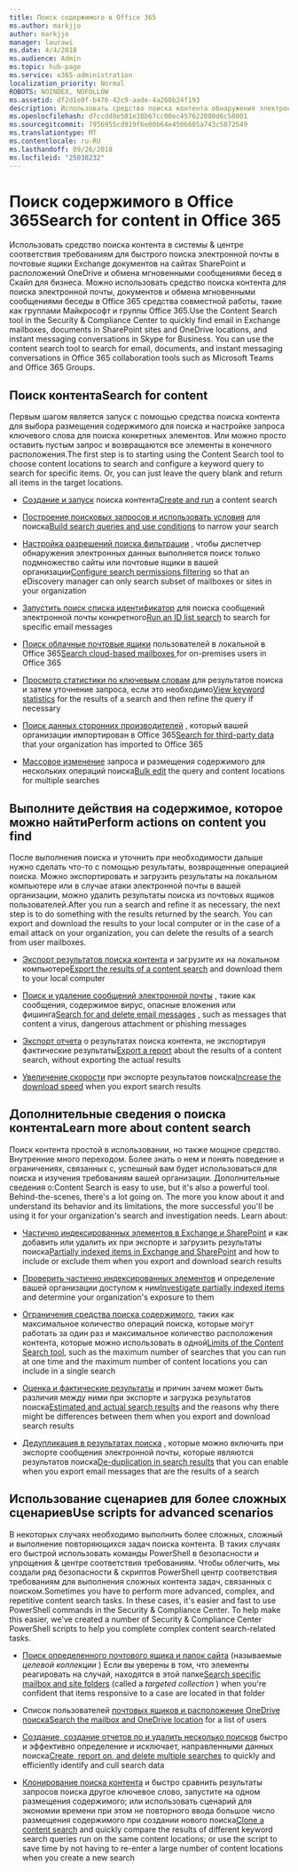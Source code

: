 ```yaml
---
title: Поиск содержимого в Office 365
ms.author: markjjo
author: markjjo
manager: laurawi
ms.date: 4/4/2018
ms.audience: Admin
ms.topic: hub-page
ms.service: o365-administration
localization_priority: Normal
ROBOTS: NOINDEX, NOFOLLOW
ms.assetid: df2d1e0f-b476-42c9-aade-4a260b24f193
description: Использовать средство поиска контента обнаружения электронных данных в Office 365 безопасность &amp; центре соответствия требованиям для быстрого поиска электронной почты в почтовые ящики Exchange документов на сайтах SharePoint и расположений OneDrive и обмена мгновенными сообщениями бесед в Скайп для бизнеса.
ms.openlocfilehash: d7ccdd8e501e38b67cc00ec457622080d6c58001
ms.sourcegitcommit: 7956955cd919f6e00b64e4506605a743c5872549
ms.translationtype: MT
ms.contentlocale: ru-RU
ms.lasthandoff: 09/26/2018
ms.locfileid: "25038232"
---
```

# <a name="search-for-content-in-office-365"></a><span data-ttu-id="d39ea-103">Поиск содержимого в Office 365</span><span class="sxs-lookup"><span data-stu-id="d39ea-103">Search for content in Office 365</span></span>

<span data-ttu-id="d39ea-p101">Использовать средство поиска контента в системы &amp; центре соответствия требованиям для быстрого поиска электронной почты в почтовые ящики Exchange документов на сайтах SharePoint и расположений OneDrive и обмена мгновенными сообщениями бесед в Скайп для бизнеса. Можно использовать средство поиска контента для поиска электронной почты, документов и обмена мгновенными сообщениями беседы в Office 365 средства совместной работы, такие как группами Майкрософт и группы Office 365.</span><span class="sxs-lookup"><span data-stu-id="d39ea-p101">Use the Content Search tool in the Security &amp; Compliance Center to quickly find email in Exchange mailboxes, documents in SharePoint sites and OneDrive locations, and instant messaging conversations in Skype for Business. You can use the content search tool to search for email, documents, and instant messaging conversations in Office 365 collaboration tools such as Microsoft Teams and Office 365 Groups.</span></span>
  
## <a name="search-for-content"></a><span data-ttu-id="d39ea-106">Поиск контента</span><span class="sxs-lookup"><span data-stu-id="d39ea-106">Search for content</span></span>

<span data-ttu-id="d39ea-p102">Первым шагом является запуск с помощью средства поиска контента для выбора размещения содержимого для поиска и настройке запроса ключевого слова для поиска конкретных элементов. Или можно просто оставить пустым запрос и возвращаются все элементы в конечного расположения.</span><span class="sxs-lookup"><span data-stu-id="d39ea-p102">The first step is to starting using the Content Search tool to choose content locations to search and configure a keyword query to search for specific items. Or, you can just leave the query blank and return all items in the target locations.</span></span>
  
- <span data-ttu-id="d39ea-109">[Создание и запуск](content-search.md) поиска контента</span><span class="sxs-lookup"><span data-stu-id="d39ea-109">[Create and run](content-search.md) a content search</span></span> 
    
- <span data-ttu-id="d39ea-110">[Построение поисковых запросов и использовать условия](keyword-queries-and-search-conditions.md) для поиска</span><span class="sxs-lookup"><span data-stu-id="d39ea-110">[Build search queries and use conditions](keyword-queries-and-search-conditions.md) to narrow your search</span></span> 
    
- <span data-ttu-id="d39ea-111">[Настройка разрешений поиска фильтрации](permissions-filtering-for-content-search.md) , чтобы диспетчер обнаружения электронных данных выполняется поиск только подмножество сайты или почтовые ящики в вашей организации</span><span class="sxs-lookup"><span data-stu-id="d39ea-111">[Configure search permissions filtering](permissions-filtering-for-content-search.md) so that an eDiscovery manager can only search subset of mailboxes or sites in your organization</span></span> 
    
- <span data-ttu-id="d39ea-112">[Запустить поиск списка идентификатор](csv-file-for-an-id-list-content-search.md) для поиска сообщений электронной почты конкретного</span><span class="sxs-lookup"><span data-stu-id="d39ea-112">[Run an ID list search](csv-file-for-an-id-list-content-search.md) to search for specific email messages</span></span> 
    
- <span data-ttu-id="d39ea-113">[Поиск облачные почтовые ящики](search-cloud-based-mailboxes-for-on-premises-users.md) пользователей в локальной в Office 365</span><span class="sxs-lookup"><span data-stu-id="d39ea-113">[Search cloud-based mailboxes ](search-cloud-based-mailboxes-for-on-premises-users.md) for on-premises users in Office 365</span></span>

- <span data-ttu-id="d39ea-114">[Просмотр статистики по ключевым словам](view-keyword-statistics-for-content-search.md) для результатов поиска и затем уточнение запроса, если это необходимо</span><span class="sxs-lookup"><span data-stu-id="d39ea-114">[View keyword statistics](view-keyword-statistics-for-content-search.md) for the results of a search and then refine the query if necessary</span></span> 
    
- <span data-ttu-id="d39ea-115">[Поиск данных сторонних производителей](use-content-search-to-search-third-party-data-that-was-imported.md) , который вашей организации импортирован в Office 365</span><span class="sxs-lookup"><span data-stu-id="d39ea-115">[Search for third-party data](use-content-search-to-search-third-party-data-that-was-imported.md) that your organization has imported to Office 365</span></span> 
    
- <span data-ttu-id="d39ea-116">[Массовое изменение](bulk-edit-content-searches.md) запроса и размещения содержимого для нескольких операций поиска</span><span class="sxs-lookup"><span data-stu-id="d39ea-116">[Bulk edit](bulk-edit-content-searches.md) the query and content locations for multiple searches</span></span> 
    
## <a name="perform-actions-on-content-you-find"></a><span data-ttu-id="d39ea-117">Выполните действия на содержимое, которое можно найти</span><span class="sxs-lookup"><span data-stu-id="d39ea-117">Perform actions on content you find</span></span>

<span data-ttu-id="d39ea-p103">После выполнения поиска и уточнить при необходимости дальше нужно сделать что-то с помощью результаты, возвращенные операцией поиска. Можно экспортировать и загрузить результаты на локальном компьютере или в случае атаки электронной почты в вашей организации, можно удалить результаты поиска из почтовых ящиков пользователей.</span><span class="sxs-lookup"><span data-stu-id="d39ea-p103">After you run a search and refine it as necessary, the next step is to do something with the results returned by the search. You can export and download the results to your local computer or in the case of a email attack on your organization, you can delete the results of a search from user mailboxes.</span></span>
  
- <span data-ttu-id="d39ea-120">[Экспорт результатов поиска контента](export-search-results.md) и загрузите их на локальном компьютере</span><span class="sxs-lookup"><span data-stu-id="d39ea-120">[Export the results of a content search](export-search-results.md) and download them to your local computer</span></span> 
    
- <span data-ttu-id="d39ea-121">[Поиск и удаление сообщений электронной почты](search-for-and-delete-messages-in-your-organization.md) , такие как сообщения, содержимое вирус, опасные вложения или фишинга</span><span class="sxs-lookup"><span data-stu-id="d39ea-121">[Search for and delete email messages](search-for-and-delete-messages-in-your-organization.md) , such as messages that content a virus, dangerous attachment or phishing messages</span></span> 
    
- <span data-ttu-id="d39ea-122">[Экспорт отчета](export-a-content-search-report.md) о результатах поиска контента, не экспортируя фактические результаты</span><span class="sxs-lookup"><span data-stu-id="d39ea-122">[Export a report](export-a-content-search-report.md) about the results of a content search, without exporting the actual results</span></span> 
    
- <span data-ttu-id="d39ea-123">[Увеличение скорости](increase-download-speeds-when-exporting-ediscovery-results.md) при экспорте результатов поиска</span><span class="sxs-lookup"><span data-stu-id="d39ea-123">[Increase the download speed](increase-download-speeds-when-exporting-ediscovery-results.md) when you export search results</span></span> 
    
## <a name="learn-more-about-content-search"></a><span data-ttu-id="d39ea-124">Дополнительные сведения о поиска контента</span><span class="sxs-lookup"><span data-stu-id="d39ea-124">Learn more about content search</span></span>

<span data-ttu-id="d39ea-p104">Поиск контента простой в использовании, но также мощное средство. Внутренние много переходом. Более знать о нем и понять поведение и ограничениях, связанных с, успешный вам будет использоваться для поиска и изучения требованиям вашей организации. Дополнительные сведения о:</span><span class="sxs-lookup"><span data-stu-id="d39ea-p104">Content Search is easy to use, but it's also a powerful tool. Behind-the-scenes, there's a lot going on. The more you know about it and understand its behavior and its limitations, the more successful you'll be using it for your organization's search and investigation needs. Learn about:</span></span>
  
- <span data-ttu-id="d39ea-129">[Частично индексированных элементов в Exchange и SharePoint](partially-indexed-items-in-content-search.md) и как добавить или удалить их при экспорте и загрузить результаты поиска</span><span class="sxs-lookup"><span data-stu-id="d39ea-129">[Partially indexed items in Exchange and SharePoint](partially-indexed-items-in-content-search.md) and how to include or exclude them when you export and download search results</span></span> 
    
- <span data-ttu-id="d39ea-130">[Проверить частично индексированных элементов](investigating-partially-indexed-items-in-ediscovery.md) и определение вашей организации доступом к ним</span><span class="sxs-lookup"><span data-stu-id="d39ea-130">[Investigate partially indexed items](investigating-partially-indexed-items-in-ediscovery.md) and determine your organization's exposure to them</span></span> 
    
- <span data-ttu-id="d39ea-131">[Ограничения средства поиска содержимого](limits-for-content-search.md), таких как максимальное количество операций поиска, которые могут работать за один раз и максимальное количество расположения контента, которые можно использовать в одной</span><span class="sxs-lookup"><span data-stu-id="d39ea-131">[Limits of the Content Search tool](limits-for-content-search.md), such as the maximum number of searches that you can run at one time and the maximum number of content locations you can include in a single search</span></span> 
    
- <span data-ttu-id="d39ea-132">[Оценка и фактические результаты](differences-between-estimated-and-actual-ediscovery-search-results.md) и причин зачем может быть различия между ними при экспорте и загрузка результатов поиска</span><span class="sxs-lookup"><span data-stu-id="d39ea-132">[Estimated and actual search results](differences-between-estimated-and-actual-ediscovery-search-results.md) and the reasons why there might be differences between them when you export and download search results</span></span> 
    
- <span data-ttu-id="d39ea-133">[Дедупликация в результатах поиска](de-duplication-in-ediscovery-search-results.md) , которые можно включить при экспорте сообщения электронной почты, которые являются результатов поиска</span><span class="sxs-lookup"><span data-stu-id="d39ea-133">[De-duplication in search results](de-duplication-in-ediscovery-search-results.md) that you can enable when you export email messages that are the results of a search</span></span> 
    
## <a name="use-scripts-for-advanced-scenarios"></a><span data-ttu-id="d39ea-134">Использование сценариев для более сложных сценариев</span><span class="sxs-lookup"><span data-stu-id="d39ea-134">Use scripts for advanced scenarios</span></span>

<span data-ttu-id="d39ea-p105">В некоторых случаях необходимо выполнить более сложных, сложный и выполнение повторяющихся задач поиска контента. В таких случаях его быстрой использовать команды PowerShell в безопасности и упрощения &amp; центре соответствия требованиям. Чтобы облегчить, мы создали ряд безопасности &amp; скриптов PowerShell центр соответствия требованиям для выполнения сложных контента задач, связанных с поиском.</span><span class="sxs-lookup"><span data-stu-id="d39ea-p105">Sometimes you have to perform more advanced, complex, and repetitive content search tasks. In these cases, it's easier and fast to use PowerShell commands in the Security &amp; Compliance Center. To help make this easier, we've created a number of Security &amp; Compliance Center PowerShell scripts to help you complete complex content search-related tasks.</span></span>
  
- <span data-ttu-id="d39ea-138">[Поиск определенного почтового ящика и папок сайта](use-content-search-for-targeted-collections.md) (называемые *целевой коллекции* ) Если вы уверены в том, что элементы реагировать на случай, находятся в этой папке</span><span class="sxs-lookup"><span data-stu-id="d39ea-138">[Search specific mailbox and site folders](use-content-search-for-targeted-collections.md) (called a  *targeted collection*  ) when you're confident that items responsive to a case are located in that folder</span></span> 
    
- <span data-ttu-id="d39ea-139">Список пользователей [почтовых ящиков и расположение OneDrive поиска](search-the-mailbox-and-onedrive-for-business-for-a-list-of-users.md)</span><span class="sxs-lookup"><span data-stu-id="d39ea-139">[Search the mailbox and OneDrive location](search-the-mailbox-and-onedrive-for-business-for-a-list-of-users.md) for a list of users</span></span> 
    
- <span data-ttu-id="d39ea-140">[Создание, создание отчетов по и удалить несколько поисков](create-report-on-and-delete-multiple-content-searches.md) быстро и эффективно определение и исключает, направленными данных поиска</span><span class="sxs-lookup"><span data-stu-id="d39ea-140">[Create, report on, and delete multiple searches](create-report-on-and-delete-multiple-content-searches.md) to quickly and efficiently identify and cull search data</span></span> 
    
- <span data-ttu-id="d39ea-141">[Клонирование поиска контента](clone-a-content-search.md) и быстро сравнить результаты запросов поиска другое ключевое слово, запустите на одном размещения содержимого; или использовать сценарий для экономии времени при этом не повторного ввода большое число размещения содержимого при создании нового поиска</span><span class="sxs-lookup"><span data-stu-id="d39ea-141">[Clone a content search](clone-a-content-search.md) and quickly compare the results of different keyword search queries run on the same content locations; or use the script to save time by not having to re-enter a large number of content locations when you create a new search</span></span> 
    

